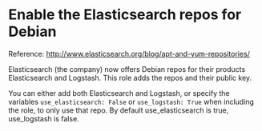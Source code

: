 Enable the Elasticsearch repos for Debian
=========================================

Reference: http://www.elasticsearch.org/blog/apt-and-yum-repositories/

Elasticsearch (the company) now  offers Debian repos for their products Elasticsearch and Logstash.
This role adds the repos and their public key.

You can either add both Elasticsearch and Logstash, or specify the variables
`use_elasticsearch: False` or `use_logstash: True` when including the role, to
only use that repo. By default use_elasticsearch is true, use_logstash is
false.
